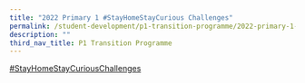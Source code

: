 ```yaml
---
title: "2022 Primary 1 #StayHomeStayCurious Challenges"
permalink: /student-development/p1-transition-programme/2022-primary-1-stayhomestaycurious-challenges/
description: ""
third_nav_title: P1 Transition Programme
---
```

<a href="https://sites.google.com/southviens.com/p1stayhomechallenge">#StayHomeStayCuriousChallenges</a>